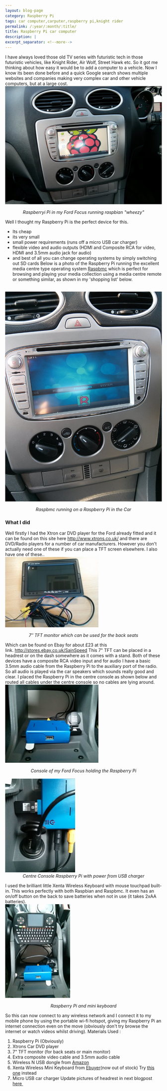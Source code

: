 ```yaml
---
layout: blog-page
category: Raspberry Pi
tags: car computer,carputer,raspberry pi,knight rider
permalink: /:year/:month/:title/
title: Raspberry Pi car computer
description: |
excerpt_separator: <!--more-->
---
```


I have always loved those old TV series with futuristic tech in those futuristic vehicles, like Knight Rider, Air Wolf, Street Hawk etc. So it got me thinking about how easy it would be to add a computer to a vehicle. Now I know its been done before and a quick Google search shows multiple websites and companies making very complex car and other vehicle computers, but at a large cost. <!--more--><br><img class="img-responsive center-block" src="/wp-content/uploads/2013/05/2013-05-01-18.52.37-1024x768.jpg" alt="raspbian running"><center><em>Raspberryi Pi in my Ford Focus running raspbian "wheezy"</em></center>

Well I thought my Raspberry Pi is the perfect device for this. 

  * Its cheap
  * its very small
  * small power requirements (runs off a micro USB car charger)
  * flexible video and audio outputs (HDMI and Composite RCA for video, HDMI and 3.5mm audio jack for audio)
  * and best of all you can change operating systems by simply switching out SD cards
Below is a photo of the Raspberry Pi running the excellent media centre type operating system [Raspbmc](http://www.raspbmc.com/) which is perfect for browsing and playing your media collection using a media centre remote or something similar, as shown in my 'shopping list' below.

<br><img class="img-responsive center-block" src="/wp-content/uploads/2013/05/2013-05-02-18.05.22-768x1024.jpg" alt="raspbmc"><center><em>Raspbmc running on a Raspberry Pi in the Car</em></center>

### What I did

Well firstly I had the Xtron car DVD player for the Ford already fitted and it can be found on this site here <http://www.xtrons.co.uk/> and there are DVD/Radio players for a number of car manufacturers. However you don't actually need one of these if you can place a TFT screen elsewhere. I also have one of these.. 
<br><img class="img-responsive center-block" src="/wp-content/uploads/2013/05/2013-05-02-11.21.04-300x225.jpg" alt="7inch TFT monitor"><center><em>7″ TFT monitor which can be used for the back seats</em></center>

Which can be found on Ebay for about £23 at this link. <http://stores.ebay.co.uk/SainSpeed> This 7" TFT can be placed in a headrest or on the dash somewhere as it comes with a stand. Both of these devices have a composite RCA video input and for audio I have a basic 3.5mm audio cable from the Raspberry Pi to the auxiliary port of the radio. So all audio is played via the car speakers which sounds really good and clear. I placed the Raspberry Pi in the centre console as shown below and routed all cables under the centre console so no cables are lying around.
<br><img class="img-responsive center-block" src="/wp-content/uploads/2013/05/console1-300x250.jpg" alt="centre console"><center><em>Console of my Ford Focus holding the Raspberry Pi</em></center>
<br><img class="img-responsive center-block" src="/wp-content/uploads/2013/05/console3-225x300.jpg" alt="centre console 2nd"><center><em>Centre Console Raspberry Pi with power from USB charger</em></center>

I used the brilliant little Xenta Wireless Keyboard with mouse touchpad built-in. This works perfectly with both Raspbian and Raspbmc. It even has an on/off button on the back to save batteries when not in use (it takes 2xAA batteries).
<br><img class="img-responsive center-block" src="/wp-content/uploads/2013/05/console2-209x300.jpg" alt="centre console 3rd"><center><em>Raspberry Pi and mini keyboard</em></center>

So this can now connect to any wireless network and I connect it to my mobile phone by using the portable wi-fi hotspot, giving my Raspberry Pi an internet connection even on the move (obviously don't try browse the internet or watch videos whilst driving). Materials Used : 

  1. Raspberry Pi (Obviously)
  2. Xtrons Car DVD player
  3. 7" TFT monitor (for back seats or main monitor)
  4. Extra composite video cable and 3.5mm audio cable
  5. Wireless N USB dongle from [Amazon](http://www.amazon.co.uk/gp/product/B008FZO1A2/ref=as_li_tf_tl?ie=UTF8&camp=1634&creative=6738&creativeASIN=B008FZO1A2&linkCode=as2&tag=flait-21)
  6. Xenta Wireless Mini Keyboard from [Ebuyer](http://www.ebuyer.com/250233-xenta-wireless-mini-keyboard-with-touchpad-and-multimedia-keys-usb-pkb-1720)(now out of stock) Try [this one](http://www.amazon.co.uk/gp/product/B004GAGM1Q/ref=as_li_tf_tl?ie=UTF8&camp=1634&creative=6738&creativeASIN=B004GAGM1Q&linkCode=as2&tag=flait-21) instead
  7. Micro USB car charger
Update pictures of headrest in next blogpost [here ](/2013/05/raspberry-pi-car-computer-update/)